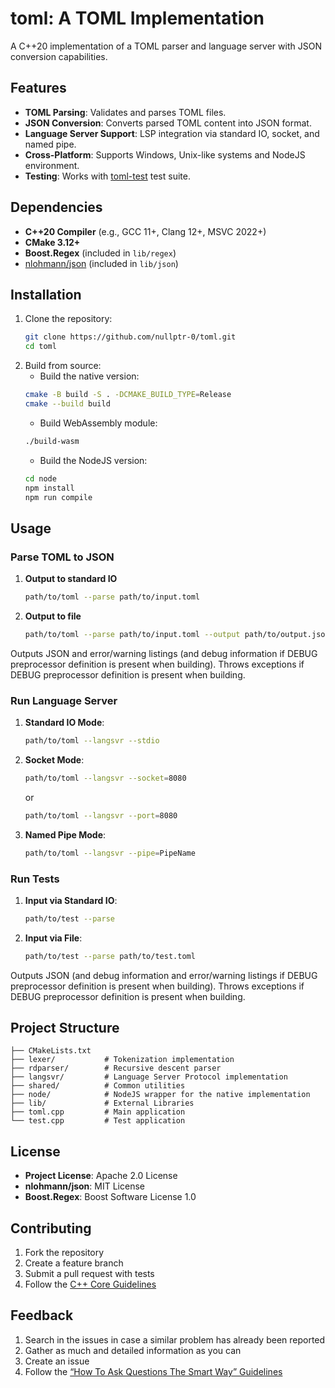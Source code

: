 # toml: A TOML Implementation

A C++20 implementation of a TOML parser and language server with JSON conversion capabilities.

## Features

- **TOML Parsing**: Validates and parses TOML files.
- **JSON Conversion**: Converts parsed TOML content into JSON format.
- **Language Server Support**: LSP integration via standard IO, socket, and named pipe.
- **Cross-Platform**: Supports Windows, Unix-like systems and NodeJS environment.
- **Testing**: Works with [toml-test](https://github.com/toml-lang/toml-test) test suite.

## Dependencies

- **C++20 Compiler** (e.g., GCC 11+, Clang 12+, MSVC 2022+)
- **CMake 3.12+**
- **Boost.Regex** (included in `lib/regex`)
- [nlohmann/json](https://github.com/nlohmann/json) (included in `lib/json`)

## Installation

1. Clone the repository:
   ```bash
   git clone https://github.com/nullptr-0/toml.git
   cd toml
   ```
2. Build from source:
   - Build the native version:
   ```bash
   cmake -B build -S . -DCMAKE_BUILD_TYPE=Release
   cmake --build build
   ```
   - Build WebAssembly module:
   ```bash
   ./build-wasm
   ```
   - Build the NodeJS version:
   ```bash
   cd node
   npm install
   npm run compile
   ```

## Usage

### Parse TOML to JSON
1. **Output to standard IO**
   ```bash
   path/to/toml --parse path/to/input.toml
   ```
2. **Output to file**
   ```bash
   path/to/toml --parse path/to/input.toml --output path/to/output.json
   ```
Outputs JSON and error/warning listings (and debug information if DEBUG preprocessor definition is present when building).
Throws exceptions if DEBUG preprocessor definition is present when building.

### Run Language Server
1. **Standard IO Mode**:
   ```bash
   path/to/toml --langsvr --stdio
   ```
2. **Socket Mode**:
   ```bash
   path/to/toml --langsvr --socket=8080
   ```
   or
   ```bash
   path/to/toml --langsvr --port=8080
   ```
3. **Named Pipe Mode**:
   ```bash
   path/to/toml --langsvr --pipe=PipeName
   ```

### Run Tests
1. **Input via Standard IO**:
   ```bash
   path/to/test --parse
   ```
1. **Input via File**:
   ```bash
   path/to/test --parse path/to/test.toml
   ```
Outputs JSON (and debug information and error/warning listings if DEBUG preprocessor definition is present when building).
Throws exceptions if DEBUG preprocessor definition is present when building.

## Project Structure
```
├── CMakeLists.txt
├── lexer/           # Tokenization implementation
├── rdparser/        # Recursive descent parser
├── langsvr/         # Language Server Protocol implementation
├── shared/          # Common utilities
├── node/            # NodeJS wrapper for the native implementation
├── lib/             # External Libraries
├── toml.cpp         # Main application
└── test.cpp         # Test application
```

## License
- **Project License**: Apache 2.0 License
- **nlohmann/json**: MIT License
- **Boost.Regex**: Boost Software License 1.0

## Contributing
1. Fork the repository
2. Create a feature branch
3. Submit a pull request with tests
4. Follow the [C++ Core Guidelines](https://isocpp.github.io/CppCoreGuidelines/)

## Feedback
1. Search in the issues in case a similar problem has already been reported
2. Gather as much and detailed information as you can
3. Create an issue
4. Follow the [“How To Ask Questions The Smart Way” Guidelines](http://www.catb.org/~esr/faqs/smart-questions.html)
